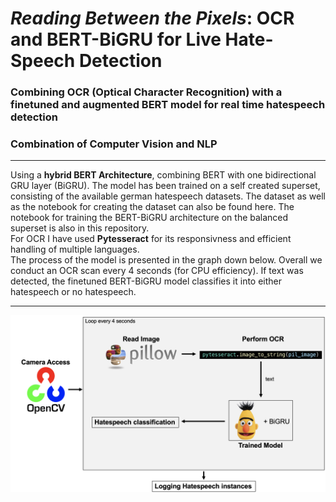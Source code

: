 # _Reading Between the Pixels_: OCR and BERT-BiGRU for Live Hate-Speech Detection
### Combining OCR (Optical Character Recognition) with a finetuned and augmented BERT model for real time hatespeech detection
### Combination of Computer Vision and NLP
---
Using a **hybrid BERT Architecture**, combining BERT with one bidirectional GRU layer (BiGRU). The model has been trained on a self created superset, consisting of the available german hatespeech datasets. The dataset as well as the notebook for creating the dataset can also be found here. The notebook for training the BERT-BiGRU architecture on the balanced superset is also in this repository.<br>
For OCR I have used **Pytesseract** for its responsivness and efficient handling of multiple languages.<br>
The process of the model is presented in the graph down below. Overall we conduct an OCR scan every 4 seconds (for CPU efficiency). If text was detected, the finetuned BERT-BiGRU model classifies it into either hatespeech or no hatespeech.

---
![Reading Between the Pixels_: OCR and BERT-BiGRU for Live Hate-Speech Detection Architecture](https://github.com/fylexx/Projects/blob/main/ReadingBetweenThePixels/ReadingBetweenThePixelsArchitecture.png)
